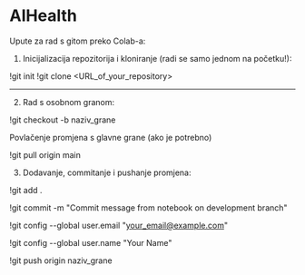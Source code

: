 # AIHealth

Upute za rad s gitom preko Colab-a:

1. Inicijalizacija repozitorija i kloniranje (radi se samo jednom na početku!):

!git init
!git clone <URL_of_your_repository>

-----------------------------------------

2. Rad s osobnom granom:

!git checkout -b naziv_grane

Povlačenje promjena s glavne grane (ako je potrebno)

!git pull origin main


3. Dodavanje, commitanje i pushanje promjena:

!git add .

!git commit -m "Commit message from notebook on development branch"

!git config --global user.email "your_email@example.com"

!git config --global user.name "Your Name"

!git push origin naziv_grane


